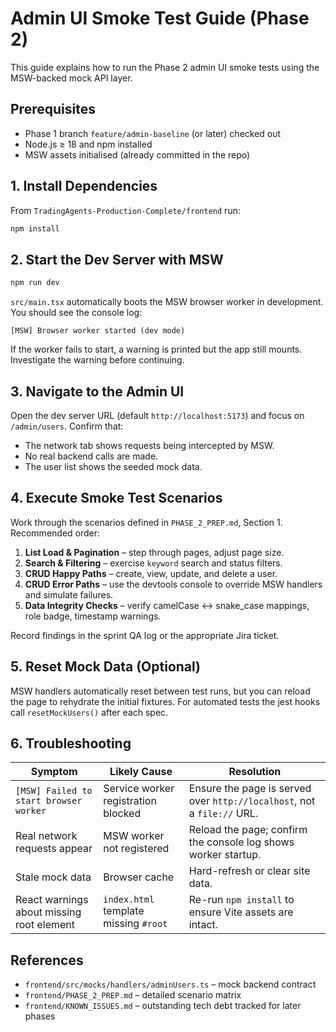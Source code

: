 # Admin UI Smoke Test Guide (Phase 2)

This guide explains how to run the Phase 2 admin UI smoke tests using the MSW-backed mock API layer.

## Prerequisites

- Phase 1 branch `feature/admin-baseline` (or later) checked out
- Node.js ≥ 18 and npm installed
- MSW assets initialised (already committed in the repo)

## 1. Install Dependencies

From `TradingAgents-Production-Complete/frontend` run:

```bash
npm install
```

## 2. Start the Dev Server with MSW

```bash
npm run dev
```

`src/main.tsx` automatically boots the MSW browser worker in development. You should see the console log:

```
[MSW] Browser worker started (dev mode)
```

If the worker fails to start, a warning is printed but the app still mounts. Investigate the warning before continuing.

## 3. Navigate to the Admin UI

Open the dev server URL (default `http://localhost:5173`) and focus on `/admin/users`. Confirm that:

- The network tab shows requests being intercepted by MSW.
- No real backend calls are made.
- The user list shows the seeded mock data.

## 4. Execute Smoke Test Scenarios

Work through the scenarios defined in `PHASE_2_PREP.md`, Section 1. Recommended order:

1. **List Load & Pagination** – step through pages, adjust page size.
2. **Search & Filtering** – exercise `keyword` search and status filters.
3. **CRUD Happy Paths** – create, view, update, and delete a user.
4. **CRUD Error Paths** – use the devtools console to override MSW handlers and simulate failures.
5. **Data Integrity Checks** – verify camelCase ↔ snake_case mappings, role badge, timestamp warnings.

Record findings in the sprint QA log or the appropriate Jira ticket.

## 5. Reset Mock Data (Optional)

MSW handlers automatically reset between test runs, but you can reload the page to rehydrate the initial fixtures. For automated tests the jest hooks call `resetMockUsers()` after each spec.

## 6. Troubleshooting

| Symptom | Likely Cause | Resolution |
|---------|--------------|------------|
| `[MSW] Failed to start browser worker` | Service worker registration blocked | Ensure the page is served over `http://localhost`, not a `file://` URL. |
| Real network requests appear | MSW worker not registered | Reload the page; confirm the console log shows worker startup. |
| Stale mock data | Browser cache | Hard-refresh or clear site data. |
| React warnings about missing root element | `index.html` template missing `#root` | Re-run `npm install` to ensure Vite assets are intact. |

## References

- `frontend/src/mocks/handlers/adminUsers.ts` – mock backend contract
- `frontend/PHASE_2_PREP.md` – detailed scenario matrix
- `frontend/KNOWN_ISSUES.md` – outstanding tech debt tracked for later phases
